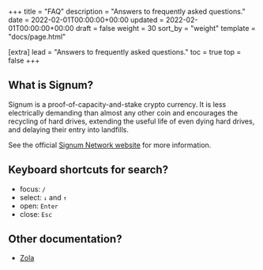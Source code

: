 +++
title = "FAQ"
description = "Answers to frequently asked questions."
date = 2022-02-01T00:00:00+00:00
updated = 2022-02-01T00:00:00+00:00
draft = false
weight = 30
sort_by = "weight"
template = "docs/page.html"

[extra]
lead = "Answers to frequently asked questions."
toc = true
top = false
+++

## What is Signum?

Signum is a proof-of-capacity-and-stake crypto currency. It is less electrically demanding than almost any other coin
and encourages the recycling of hard drives, extending the useful life of even dying hard drives, and delaying their
entry into landfills.

See the official [Signum Network website](http://signum.network) for more information.

## Keyboard shortcuts for search?

- focus: `/`
- select: `↓` and `↑`
- open: `Enter`
- close: `Esc`

## Other documentation?

- [Zola](https://www.getzola.org/documentation/getting-started/overview/)

